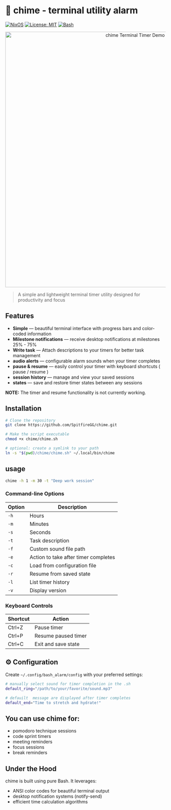 # 🔔 **chime** - terminal utility alarm

[![NixOS](https://img.shields.io/badge/NixOS-Compatible-blue.svg)](https://nixos.org)
[![License: MIT](https://img.shields.io/badge/License-MIT-yellow.svg)](https://opensource.org/licenses/MIT)
[![Bash](https://img.shields.io/badge/Made%20with-Bash-1f425f.svg)](https://www.gnu.org/software/bash/)

<p align="center">
  <img src="https://github.com/SpitfireGG/chime/blob/main/assets/chime.png" alt="chime Terminal Timer Demo" width="800"/>
</p>

> A simple and lightweight terminal timer utility designed for productivity and focus

##  Features

- **Simple** — beautiful terminal interface with progress bars and color-coded information
- **Milestone notifications** — receive desktop notifications at milestones 25% - 75%
- **Write task** — Attach descriptions to your timers for better task management
- **audio alerts** — configurable alarm sounds when your timer completes
- **pause & resume** — easily control your timer with  keyboard shortcuts ( pause / resume )
- **session history** — manage and view your saved sessions
- **states** — save and restore timer states between any sessions

**NOTE:** The timer and resume functionality is not currently working.

## Installation

```bash
# Clone the repository
git clone https://github.com/SpitfireGG/chime.git 

# Make the script executable
chmod +x chime/chime.sh

# optional: create a symlink to your path
ln -s "$(pwd)/chime/chime.sh" ~/.local/bin/chime
```

## usage

```bash
chime -h 1 -m 30 -t "Deep work session"
```

### Command-line Options

| Option | Description                                |
|--------|--------------------------------------------|
| `-h`   | Hours                                      |
| `-m`   | Minutes                                    |
| `-s`   | Seconds                                    |
| `-t`   | Task description                           |
| `-f`   | Custom sound file path                     |
| `-e`   | Action to take after timer completes       |
| `-c`   | Load from configuration file               |
| `-r`   | Resume from saved state                    |
| `-l`   | List timer history                         |
| `-v`   | Display version                            |

### Keyboard Controls

| Shortcut | Action               |
|----------|-----------------------|
| Ctrl+Z   | Pause timer          |
| Ctrl+P   | Resume paused timer  |
| Ctrl+C   | Exit and save state  |


## ⚙️ Configuration

Create `~/.config/bash_alarm/config` with your preferred settings:

```bash
# manually select sound for timer completion in the .sh
default_ring="/path/to/your/favorite/sound.mp3"

# defauilt  message are displayed after timer completes
default_end="Time to stretch and hydrate!"
```

## You can use chime for:

- pomodoro technique sessions
- code sprint timers
- meeting reminders
- focus sessions
- break reminders

##  Under the Hood

chime is built using pure Bash. It leverages:

- ANSI color codes for beautiful terminal output
- desktop notification systems (notify-send)
- efficient time calculation algorithms
